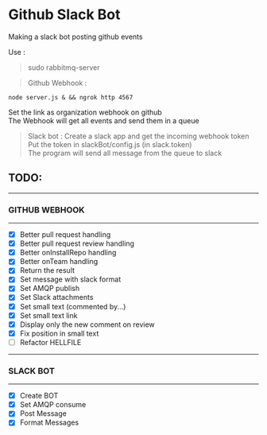 # Github Slack Bot

Making a slack bot posting github events

Use : 

> sudo rabbitmq-server

> Github Webhook : 
  ```
  node server.js & && ngrok http 4567
  ```
  Set the link as organization webhook on github <br />
  The Webhook will get all events and send them in a queue

> Slack bot : Create a slack app and get the incoming webhook token <br />
  Put the token in slackBot/config.js (in slack.token) <br />
  The program will send all message from the queue to slack




## TODO:

---------------------

### GITHUB WEBHOOK

---------------------
- [x] Better pull request handling
- [x] Better pull request review handling 
- [x] Better onInstallRepo handling 
- [x] Better onTeam handling 
- [x] Return the result 
- [x] Set message with slack format
- [x] Set AMQP publish
- [x] Set Slack attachments
- [x] Set small text (commented by...)
- [x] Set small text link
- [x] Display only the new comment on review
- [x] Fix position in small text
- [ ] Refactor HELLFILE
---------------------

### SLACK BOT

---------------------
- [x] Create BOT
- [x] Set AMQP consume
- [x] Post Message
- [x] Format Messages